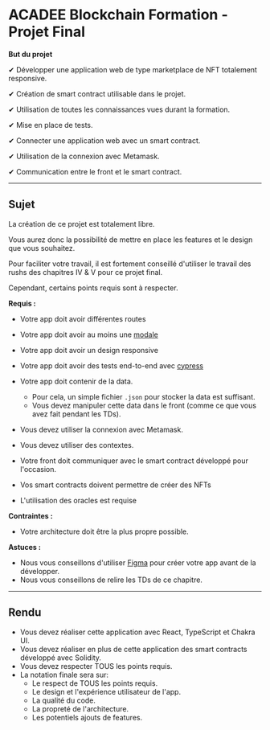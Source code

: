 # ACADEE Blockchain Formation - Projet Final

**But du projet**

✔ Développer une application web de type marketplace de NFT totalement responsive.

✔ Création de smart contract utilisable dans le projet.

✔ Utilisation de toutes les connaissances vues durant la formation.

✔ Mise en place de tests.

✔ Connecter une application web avec un smart contract.

✔ Utilisation de la connexion avec Metamask.

✔ Communication entre le front et le smart contract.

***
## Sujet

La création de ce projet est totalement libre.

Vous aurez donc la possibilité de mettre en place les features et le design que vous souhaitez.

Pour faciliter votre travail, il est fortement conseillé d'utiliser le travail des rushs des chapitres IV & V pour ce projet final.

Cependant, certains points requis sont à respecter.

**Requis :**
- Votre app doit avoir différentes routes
- Votre app doit avoir au moins une [modale](https://chakra-ui.com/docs/components/modal)
- Votre app doit avoir un design responsive
- Votre app doit avoir des tests end-to-end avec [cypress](https://www.cypress.io/)
- Votre app doit contenir de la data.
  - Pour cela, un simple fichier `.json` pour stocker la data est suffisant.
  - Vous devez manipuler cette data dans le front (comme ce que vous avez fait pendant les TDs).
- Vous devez utiliser la connexion avec Metamask.
- Vous devez utiliser des contextes.
- Votre front doit communiquer avec le smart contract développé pour l'occasion.

- Vos smart contracts doivent permettre de créer des NFTs
- L'utilisation des oracles est requise

**Contraintes :**
- Votre architecture doit être la plus propre possible.

**Astuces :**
- Nous vous conseillons d'utiliser [Figma](https://www.figma.com/) pour créer votre app avant de la développer.
- Nous vous conseillons de relire les TDs de ce chapitre.

***
## Rendu

- Vous devez réaliser cette application avec React, TypeScript et Chakra UI.
- Vous devez réaliser en plus de cette application des smart contracts développé avec Solidity.
- Vous devez respecter TOUS les points requis.
- La notation finale sera sur:
  - Le respect de TOUS les points requis.
  - Le design et l'expérience utilisateur de l'app.
  - La qualité du code.
  - La propreté de l'architecture.
  - Les potentiels ajouts de features.
